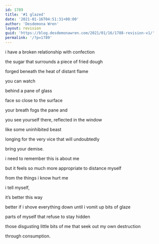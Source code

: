 ```yaml
---
id: 1789
title: '#1 glazed'
date: '2021-01-16T04:51:31+00:00'
author: 'Desdemona Wren'
layout: revision
guid: 'https://blog.desdemonawren.com/2021/01/16/1788-revision-v1/'
permalink: '/?p=1789'
---
```


i have a broken relationship with confection

the sugar that surrounds a piece of fried dough

forged beneath the heat of distant flame

you can watch

behind a pane of glass

face so close to the surface

your breath fogs the pane and

you see yourself there, reflected in the window

like some uninhibited beast

longing for the very vice that will undoubtedly

bring your demise.

i need to remember this is about me

but it feels so much more appropriate to distance myself

from the things i know hurt me

i tell myself,

it’s better this way

better if i shove everything down until i vomit up bits of glaze

parts of myself that refuse to stay hidden

those disgusting little bits of me that seek out my own destruction

through consumption.